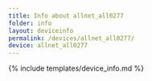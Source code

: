 ```yaml
---
title: Info about allnet_all0277
folder: info
layout: deviceinfo
permalink: /devices/allnet_all0277/
device: allnet_all0277
---
```

{% include templates/device_info.md %}
